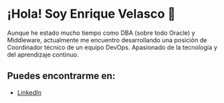 # ¡Hola! Soy Enrique Velasco 👋

Aunque he estado mucho tiempo como DBA (sobre todo Oracle) y Middleware, actualmente me encuentro desarrollando una posición de Coordinador técnico de un equipo DevOps. Apasionado de la tecnología y del aprendizaje continuo.

## Puedes encontrarme en:
- [LinkedIn](https://www.linkedin.com/in/enrique-velasco-martin/)
